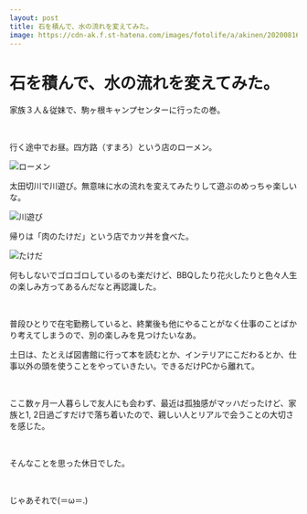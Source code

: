 ```yaml
---
layout: post
title: 石を積んで、水の流れを変えてみた。
image: https://cdn-ak.f.st-hatena.com/images/fotolife/a/akinen/20200816/20200816003610.jpg
---
```


# 石を積んで、水の流れを変えてみた。

家族３人＆従妹で、駒ヶ根キャンプセンターに行ったの巻。

 

行く途中でお昼。四方路（すまろ）という店のローメン。

<img src="https://cdn-ak.f.st-hatena.com/images/fotolife/a/akinen/20200816/20200816003610.jpg" alt="ローメン">

太田切川で川遊び。無意味に水の流れを変えてみたりして遊ぶのめっちゃ楽しいな。

<img src="https://cdn-ak.f.st-hatena.com/images/fotolife/a/akinen/20200816/20200816003748.jpg" alt="川遊び">

帰りは「肉のたけだ」という店でカツ丼を食べた。

<img src="https://cdn-ak.f.st-hatena.com/images/fotolife/a/akinen/20200816/20200816003941.jpg" alt="たけだ">

何もしないでゴロゴロしているのも楽だけど、BBQしたり花火したりと色々人生の楽しみ方ってあるんだなと再認識した。

 

普段ひとりで在宅勤務していると、終業後も他にやることがなく仕事のことばかり考えてしまうので、別の楽しみを見つけたいなあ。

土日は、たとえば図書館に行って本を読むとか、インテリアにこだわるとか、仕事以外の頭を使うことをやっていきたい。できるだけPCから離れて。

 

ここ数ヶ月一人暮らしで友人にも会わず、最近は孤独感がマッハだったけど、家族と1, 2日過ごすだけで落ち着いたので、親しい人とリアルで会うことの大切さを感じた。

 

そんなことを思った休日でした。

 

じゃあそれで(＝ω＝.)